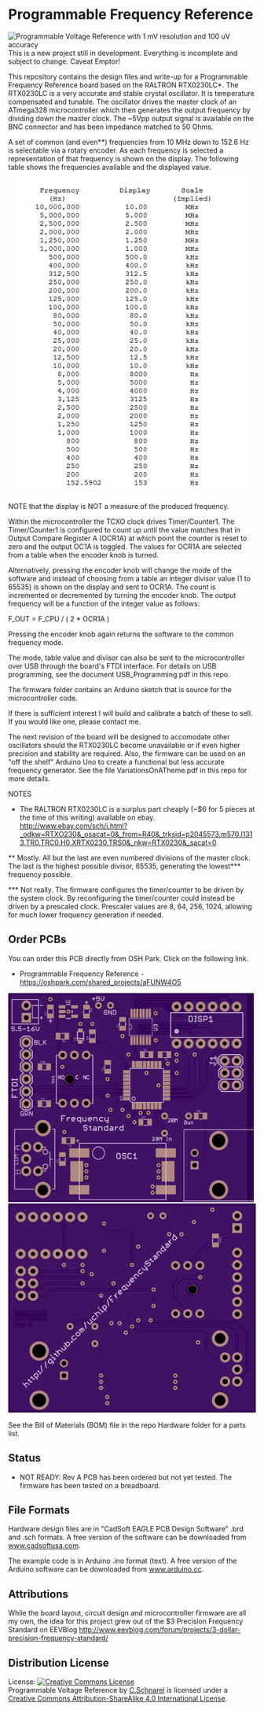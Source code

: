 Programmable Frequency Reference   
================================  

<img src="https://raw.githubusercontent.com/uChip/VoltageReferenceProgrammable/master/4000mV.jpg" alt="Programmable Voltage Reference with 1 mV resolution and 100 uV accuracy" height="260" width="390">  
This is a new project still in development.  Everything is incomplete and subject to change.  Caveat Emptor!

This repository contains the design files and write-up for a Programmable Frequency Reference board based on the RALTRON RTX0230LC*.  The RTX0230LC is a very accurate and stable crystal oscillator.  It is temperature compensated and tunable.  The oscillator drives the master clock of an ATmega328 microcontroller which then generates the output frequency by dividing down the master clock.  The ~5Vpp output signal is available on the BNC connector and has been impedance matched to 50 Ohms.

A set of common (and even**) frequencies from 10 MHz down to 152.6 Hz is selectable via a rotary encoder.  As each frequency is selected a representation of that frequency is shown on the display.  The following table shows the frequencies available and the displayed value.
<img src="https://raw.githubusercontent.com/uChip/FrequencyReference/master/FrequencyTable.png" alt="Common Frequency Table" height="656" width="486">

NOTE that the display is NOT a measure of the produced frequency.

Within the microcontroller the TCXO clock drives Timer/Counter1.  The Timer/Counter1 is configured to count up until the value matches that in Output Compare Register A (OCR1A) at which point the counter is reset to zero and the output OC1A is toggled.  The values for OCR1A are selected from a table when the encoder knob is turned.

Alternatively, pressing the encoder knob will change the mode of the software and instead of choosing from a table an integer divisor value (1 to 65535) is shown on the display and sent to OCR1A.  The count is incremented or decremented by turning the encoder knob.  The output frequency will be a function of the integer value as follows:

F_OUT = F_CPU / ( 2 * OCR1A )

Pressing the encoder knob again returns the software to the common frequency mode.

The mode, table value and divisor can also be sent to the microcontroller over USB through the board's FTDI interface.  For details on USB programming, see the document USB_Programming.pdf in this repo.

The firmware folder contains an Arduino sketch that is source for the microcontroller code.

If there is sufficient interest I will build and calibrate a batch of these to sell.  If you would like one, please contact me.

The next revision of the board will be designed to accomodate other oscillators should the RTX0230LC become unavailable or if even higher precision and stability are required.  Also, the firmware can be used on an "off the shelf" Arduino Uno to create a functional but less accurate frequency generator.  See the file VariationsOnATheme.pdf in this repo for more details.

NOTES  

* The RALTRON RTX0230LC is a surplus part cheaply (~$6 for 5 pieces at the time of this writing) available on ebay. http://www.ebay.com/sch/i.html?_odkw=RTXO230&_osacat=0&_from=R40&_trksid=p2045573.m570.l1313.TR0.TRC0.H0.XRTX0230.TRS0&_nkw=RTX0230&_sacat=0

** Mostly.  All but the last are even numbered divisions of the master clock.  The last is the highest possible divisor, 65535, generating the lowest*** frequency possible.

*** Not really.  The firmware configures the timer/counter to be driven by the system clock.  By reconfiguring the timer/counter could instead be driven by a prescaled clock.  Prescaler values are 8, 64, 256, 1024, allowing for much lower frequency generation if needed.

## Order PCBs  

You can order this PCB directly from OSH Park.  Click on the following link.  
  * Programmable Frequency Reference - https://oshpark.com/shared_projects/aFUNW4O5 

<img src="https://raw.githubusercontent.com/uChip/FrequencyReference/master/revAtop.png" alt="PCB Top" height="425" width="500">

<img src="https://raw.githubusercontent.com/uChip/FrequencyReference/master/revAbottom.png" alt="PCB Bottom" height="425" width="510">

See the Bill of Materials (BOM) file in the repo Hardware folder for a parts list.  

## Status  
  * NOT READY: Rev A PCB has been ordered but not yet tested.  The firmware has been tested on a breadboard.  

## File Formats  

Hardware design files are in "CadSoft EAGLE PCB Design Software" .brd and .sch formats.  A free version of the software can be downloaded from www.cadsoftusa.com. 

The example code is in Arduino .ino format (text).  A free version of the Arduino software can be downloaded from www.arduino.cc.  

## Attributions

While the board layout, circuit design and microcontroller firmware are all my own, the idea for this project grew out of the $3 Precision Frequency Standard on EEVBlog http://www.eevblog.com/forum/projects/3-dollar-precision-frequency-standard/  

## Distribution License  

License:
<a rel="license" href="http://creativecommons.org/licenses/by-sa/4.0/"><img alt="Creative Commons License" style="border-width:0" src="https://i.creativecommons.org/l/by-sa/4.0/88x31.png" /></a><br /><span xmlns:dct="http://purl.org/dc/terms/" property="dct:title">Programmable Voltage Reference</span> by <a xmlns:cc="http://creativecommons.org/ns#" href="https://github.com/uChip/FrequencyReference" property="cc:attributionName" rel="cc:attributionURL">C.Schnarel</a> is licensed under a <a rel="license" href="http://creativecommons.org/licenses/by-sa/4.0/">Creative Commons Attribution-ShareAlike 4.0 International License</a>.
  


